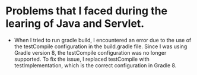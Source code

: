 # Problems that I faced during the learing of Java and Servlet.

- When I tried to run gradle build, I encountered an error due to the use of the testCompile configuration in the build.gradle file. Since I was using Gradle version 8, the testCompile configuration was no longer supported.
To fix the issue, I replaced testCompile with testImplementation, which is the correct configuration in Gradle 8.
